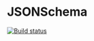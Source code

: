# JSONSchema
[![Build status](https://ci.appveyor.com/api/projects/status/ey1dgxeo7djjfnc9/branch/master?svg=true)](https://ci.appveyor.com/project/Oleg2394/jsonschema/branch/master)
